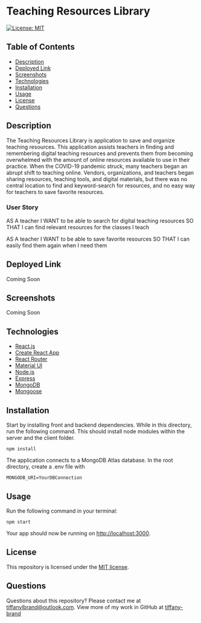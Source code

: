 # Teaching Resources Library

[![License: MIT](https://img.shields.io/github/license/tiffany-brand/tch-resource-lib?style=plastic)](./LICENSE)

## Table of Contents

* [Description](#description)
* [Deployed Link](#deployed-link)
* [Screenshots](#screenshots)
* [Technologies](#technologies)
* [Installation](#installation)
* [Usage](#usage)
* [License](#license)
* [Questions](#questions)

## Description

The Teaching Resources Library is application to save and organize teaching resources. This application assists teachers in finding and remembering digital teaching resources and prevents them from becoming overwhelmed with the amount of online resources available to use in their practice. When the COVID-19 pandemic struck, many teachers began an abrupt shift to teaching online. Vendors, organizations, and teachers began sharing resources, teaching tools, and digital materials, but there was no central location to find and keyword-search for resources, and no easy way for teachers to save favorite resources. 

### User Story

AS A teacher
I WANT to be able to search for digital teaching resources
SO THAT I can find relevant resources for the classes I teach

AS A teacher
I WANT to be able to save favorite resources
SO THAT I can easily find them again when I need them

## Deployed Link

Coming Soon

## Screenshots

Coming Soon

## Technologies

* [React.js](https://reactjs.org/)
* [Create React App](https://github.com/facebook/create-react-app)
* [React Router](https://reactrouter.com/)
* [Material UI](https://material-ui.com/)
* [Node.js](https://nodejs.org/)
* [Express](https://expressjs.com/)
* [MongoDB](https://www.mongodb.com/)
* [Mongoose](https://mongoosejs.com/)

## Installation

Start by installing front and backend dependencies. While in this directory, run the following command. This should install node modules within the server and the client folder.

```
npm install
```

The application connects to a MongoDB Atlas database. In the root directory, create a .env file with

```
MONGODB_URI=YourDBConnection
```

## Usage

Run the following command in your terminal:

```
npm start
```

Your app should now be running on <http://localhost:3000>. 

## License

This repository is licensed under the [MIT license](./LICENSE).

## Questions

Questions about this repository? Please contact me at [tiffanylbrand@outlook.com](mailto:tiffanylbrand@outlook.com). View more of my work in GitHub at [tiffany-brand](https://github.com/tiffany-brand) 


